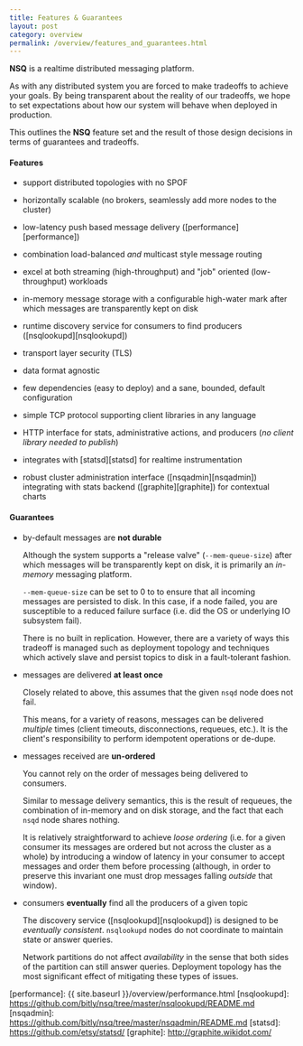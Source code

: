 ```yaml
--- 
title: Features & Guarantees
layout: post
category: overview
permalink: /overview/features_and_guarantees.html
---
```


**NSQ** is a realtime distributed messaging platform.

As with any distributed system you are forced to make tradeoffs to achieve your goals. By being
transparent about the reality of our tradeoffs, we hope to set expectations about how our system
will behave when deployed in production.

This outlines the **NSQ** feature set and the result of those design decisions in terms of
guarantees and tradeoffs.

#### Features

 * support distributed topologies with no SPOF
 
 * horizontally scalable (no brokers, seamlessly add more nodes to the cluster)
 
 * low-latency push based message delivery ([performance][performance])
 
 * combination load-balanced *and* multicast style message routing
 
 * excel at both streaming (high-throughput) and "job" oriented (low-throughput) workloads
 
 * in-memory message storage with a configurable high-water mark after which messages are 
   transparently kept on disk
 
 * runtime discovery service for consumers to find producers ([nsqlookupd][nsqlookupd])
 
 * transport layer security (TLS)
 
 * data format agnostic
 
 * few dependencies (easy to deploy) and a sane, bounded, default configuration
 
 * simple TCP protocol supporting client libraries in any language
 
 * HTTP interface for stats, administrative actions, and producers (*no client library needed to 
   publish*)
 
 * integrates with [statsd][statsd] for realtime instrumentation
 
 * robust cluster administration interface ([nsqadmin][nsqadmin]) integrating with stats backend 
   ([graphite][graphite]) for contextual charts

#### Guarantees

 * by-default messages are **not durable**
 
   Although the system supports a "release valve" (`--mem-queue-size`) after which messages will
   be transparently kept on disk, it is primarily an *in-memory* messaging platform.
   
   `--mem-queue-size` can be set to 0 to to ensure that all incoming messages are persisted to disk.
   In this case, if a node failed, you are susceptible to a reduced failure surface (i.e. did the 
   OS or underlying IO subsystem fail).
   
   There is no built in replication.  However, there are a variety of ways this tradeoff is managed 
   such as deployment topology and techniques which actively slave and persist topics to disk in a 
   fault-tolerant fashion.
 
 * messages are delivered **at least once**
 
   Closely related to above, this assumes that the given `nsqd` node does not fail.
   
   This means, for a variety of reasons, messages can be delivered *multiple* times (client
   timeouts, disconnections, requeues, etc.).  It is the client's responsibility to perform
   idempotent operations or de-dupe.
 
 * messages received are **un-ordered**
 
   You cannot rely on the order of messages being delivered to consumers.
   
   Similar to message delivery semantics, this is the result of requeues, the combination of 
   in-memory and on disk storage, and the fact that each `nsqd` node shares nothing.
   
   It is relatively straightforward to achieve *loose ordering* (i.e. for a given consumer its 
   messages are ordered but not across the cluster as a whole) by introducing a window of latency in 
   your consumer to accept messages and order them before processing (although, in order to preserve 
   this invariant one must drop messages falling *outside* that window).
 
 * consumers **eventually** find all the producers of a given topic
 
   The discovery service ([nsqlookupd][nsqlookupd]) is designed to be *eventually consistent*.
   `nsqlookupd` nodes do not coordinate to maintain state or answer queries.
   
   Network partitions do not affect *availability* in the sense that both sides of the partition can 
   still answer queries.  Deployment topology has the most significant effect of mitigating these 
   types of issues.

[performance]: {{ site.baseurl }}/overview/performance.html
[nsqlookupd]: https://github.com/bitly/nsq/tree/master/nsqlookupd/README.md
[nsqadmin]: https://github.com/bitly/nsq/tree/master/nsqadmin/README.md
[statsd]: https://github.com/etsy/statsd/
[graphite]: http://graphite.wikidot.com/
